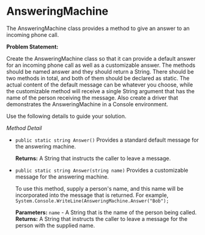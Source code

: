 ---
---
# AnsweringMachine

The AnsweringMachine class provides a method to give an answer to an incoming phone call. 

**Problem Statement:**

Create the AnsweringMachine class so that it can provide a default answer for an incoming phone call as well as a customizable answer. The methods should be named answer and they should return a String. There should be two methods in total, and both of them should be declared as static. The actual content of the default message can be whatever you choose, while the customizable method will receive a single String argument that has the name of the person receiving the message. Also create a driver that demonstrates the AnsweringMachine in a Console environment. 

Use the following details to guide your solution. 

*Method Detail*

* `public static string Answer()`
  Provides a standard default message for the answering machine. 

  **Returns:**
  A String that instructs the caller to leave a message.
* `public static string Answer(string name)`
  Provides a customizable message for the answering machine.

  To use this method, supply a person's name, and this name will be incorporated into the message that is returned. For example,
  `System.Console.WriteLine(AnsweringMachine.Answer("Bob");`

  **Parameters:**
  `name` - A String that is the name of the person being called.
  **Returns:**
  A String that instructs the caller to leave a message for the person with the supplied name.
